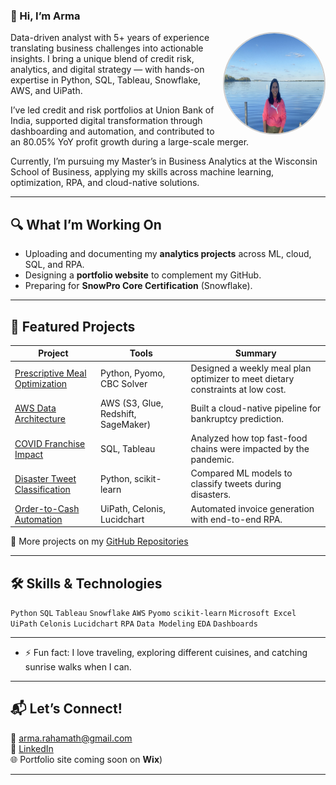 
### 👋 Hi, I’m Arma

<img src="./Arma_photo.jpg" width="160" height="160" align="right" style="border-radius: 50%; border: 2px solid #ccc;" alt="Arma Shaik photo"/>


Data-driven analyst with 5+ years of experience translating business challenges into actionable insights. I bring a unique blend of credit risk, analytics, and digital strategy — with hands-on expertise in Python, SQL, Tableau, Snowflake, AWS, and UiPath.

I’ve led credit and risk portfolios at Union Bank of India, supported digital transformation through dashboarding and automation, and contributed to an 80.05% YoY profit growth during a large-scale merger.

Currently, I’m pursuing my Master’s in Business Analytics at the Wisconsin School of Business, applying my skills across machine learning, optimization, RPA, and cloud-native solutions.

---

## 🔍 What I’m Working On
- Uploading and documenting my **analytics projects** across ML, cloud, SQL, and RPA.
- Designing a **portfolio website** to complement my GitHub.
- Preparing for **SnowPro Core Certification** (Snowflake).

---

## 📂 Featured Projects

| Project | Tools | Summary |
|--------|-------|---------|
| [Prescriptive Meal Optimization](https://github.com/ArmaShaik/Prescriptive-Meal-Optimization) | Python, Pyomo, CBC Solver | Designed a weekly meal plan optimizer to meet dietary constraints at low cost. |
| [AWS Data Architecture](https://github.com/ArmaShaik/cloud-technology-aws-data-pipeline) | AWS (S3, Glue, Redshift, SageMaker) | Built a cloud-native pipeline for bankruptcy prediction. |
| [COVID Franchise Impact](https://github.com/ArmaShaik/covid-analysis-sql-tableau) | SQL, Tableau | Analyzed how top fast-food chains were impacted by the pandemic. |
| [Disaster Tweet Classification](https://github.com/ArmaShaik/disaster-tweet-classification-Machine-Learning) | Python, scikit-learn | Compared ML models to classify tweets during disasters. |
| [Order-to-Cash Automation](https://github.com/ArmaShaik/OrderToCashProcessRPA) | UiPath, Celonis, Lucidchart | Automated invoice generation with end-to-end RPA. |

🔗 More projects on my [GitHub Repositories](https://github.com/ArmaShaik?tab=repositories)

---

## 🛠️ Skills & Technologies

`Python` `SQL` `Tableau` `Snowflake` `AWS` `Pyomo` `scikit-learn` `Microsoft Excel`
`UiPath` `Celonis` `Lucidchart` `RPA` `Data Modeling` `EDA` `Dashboards`

---

- ⚡ Fun fact: I love traveling, exploring different cuisines, and catching sunrise walks when I can.

---

## 📬 Let’s Connect!

📧 [arma.rahamath@gmail.com](mailto:arma.rahamath@gmail.com)  
🔗 [LinkedIn](https://www.linkedin.com/in/armashaik/)  
🌐 Portfolio site coming soon on **Wix**)

---

